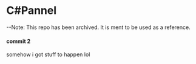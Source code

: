 # C#Pannel
--Note: This repo has been archived. It is ment to be used as a reference.

#### commit 2
somehow i got stuff to happen lol

